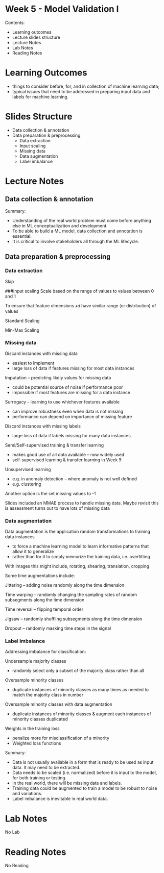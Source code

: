 # Week 5 - Model Validation I

Contents: 
- Learning outcomes
- Lecture slides structure
- Lecture Notes
- Lab Notes
- Reading Notes

# Learning Outcomes
- things to consider before, for, and in collection of machine learning data;
- typical issues that need to be addressed in preparing input data and labels for machine learning.

# Slides Structure
- Data collection & annotation
- Data preparation & preprocessing
    - Data extraction
    - Input scaling
    - Missing data
    - Data augmentation
    - Label imbalance

# Lecture Notes
## Data collection & annotation
Summary:
- Understanding of the real world problem must come before anything else in ML conceptualization and development. 
- To be able to build a ML model, data collection and annotation is essential.
- It is critical to involve stakeholders all through the ML lifecycle.

## Data preparation & preprocessing
### Data extraction
Skip

###Input scaling
Scale based on the range of values to values between 0 and 1

To ensure that feature dimensions 𝑥𝑑 have similar range (or distribution) of values

Standard Scaling

Min-Max Scaling

### Missing data

Discard instances with missing data
- easiest to implement
- large loss of data if features missing for most data instances

Imputation – predicting likely values for missing data
- could be potential source of noise if performance poor
- impossible if most features are missing for a data instance

Surrogacy – learning to use whichever features available
- can improve robustness even when data is not missing
- performance can depend on importance of missing feature

Discard instances with missing labels
- large loss of data if labels missing for many data instances

Semi/Self-supervised training & transfer learning
- makes good use of all data available – now widely used
- self-supervised learning & transfer learning in Week 9

Unsupervised learning
- e.g. in anomaly detection – where anomaly is not well defined
- e.g. clustering

Another option is the set missing values to -1

Slides included an MMAE process to handle missing data. Maybe revisit this is assessment turns out to have lots of missing data

### Data augmentation

Data augmentation is the application random transformations to training data instances 
- to force a machine learning model to learn informative patterns that allow it to generalize
- rather than for it to simply memorize the training data, i.e. overfitting

With images this might include, rotating, shearing, translation, cropping

Some time augmentations include:

Jittering – adding noise randomly along the time dimension

Time warping – randomly changing the sampling rates of random subsegments along the time dimension

Time reversal – flipping temporal order

Jigsaw – randomly shuffling subsegments along the time dimension

Dropout – randomly masking time steps in the signal

### Label imbalance
Addressing imbalance for classification:

Undersample majority classes
- randomly select only a subset of the majority class rather than all

Oversample minority classes
- duplicate instances of minority classes as many times as needed to match the majority class in number

Oversample minority classes with data augmentation
- duplicate instances of minority classes & augment each instances of minority classes duplicated

Weights in the training loss
- penalize more for misclassification of a minority
- Weighted loss functions

Summary:
- Data is not usually available in a form that is ready to be used as input data. It may need to be extracted.
- Data needs to be scaled (i.e. normalized) before it is input to the model, for both training or testing.
- In the real world, there will be missing data and labels.
- Training data could be augmented to train a model to be robust to noise and variations.
- Label imbalance is inevitable in real world data.

# Lab Notes

No Lab

# Reading Notes

No Reading